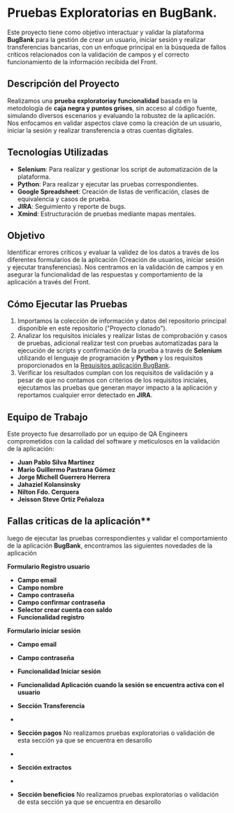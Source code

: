 # Pruebas Exploratorias en BugBank.

Este proyecto tiene como objetivo interactuar y validar la plataforma **BugBank** para la gestión de crear un usuario, iniciar sesión y realizar transferencias bancarias, con un enfoque principal en la búsqueda de fallos críticos relacionados con la validación de campos y el correcto funcionamiento de la información recibida del Front.

## Descripción del Proyecto
Realizamos una **prueba exploratoriay funcionalidad** basada en la metodología de **caja negra y puntos grises**, sin acceso al código fuente, simulando diversos escenarios y evaluando la robustez de la aplicación. Nos enfocamos en validar aspectos clave como la creación de un usuario, iniciar la sesión y realizar transferencia a otras cuentas digitales.

## Tecnologías Utilizadas
- **Selenium**: Para realizar y gestionar los script de automatización de la plataforma.
- **Python**: Para realizar y ejecutar las pruebas correspondientes.
- **Google Spreadsheet**: Creación de listas de verificación, clases de equivalencia y casos de prueba.
- **JIRA**: Seguimiento y reporte de bugs.
- **Xmind**: Estructuración de pruebas mediante mapas mentales.

## Objetivo
Identificar errores críticos y evaluar la validez de los datos a través de los diferentes formularios de la aplicación (Creación de usuarios, iniciar sesión y ejecutar transferencias). Nos centramos en la validación de campos y en asegurar la funcionalidad de las respuestas y comportamiento de la aplicación a través del Front.

## Cómo Ejecutar las Pruebas
1. Importamos la colección de información y datos del repositorio principal disponible en este repositorio ("Proyecto clonado").
2. Analizar los requisitos iniciales y realizar listas de comprobación y casos de pruebas, adicional realizar test con pruebas automatizadas para la ejecución de scripts y confirmación de la prueba a través de **Selenium** utilizando el lenguaje de programación y **Python** y los requisitos proporcionados en la [Requisitos aplicación BugBank](https://bugbank.netlify.app/requirements).
3. Verificar los resultados cumplan con los requisitos de validación y a pesar de que no contamos con criterios de los requisitos iniciales, ejecutamos las pruebas que generan mayor impacto a la aplicación y reportamos cualquier error detectado en **JIRA**.

## Equipo de Trabajo
Este proyecto fue desarrollado por un equipo de QA Engineers comprometidos con la calidad del software y meticulosos en la validación de la aplicación:
- **Juan Pablo Silva Martínez**
- **Mario Guillermo Pastrana Gómez**
- **Jorge Michell Guerrero Herrera**
- **Jahaziel Kolansinsky**
- **Nilton Fdo. Cerquera**
- **Jeisson Steve Ortiz Peñaloza**

## Fallas criticas de la aplicación**

luego de ejecutar las pruebas correspondientes y validar el comportamiento de la aplicación **BugBank**, encontramos las siguientes novedades de la aplicación

**Formulario Registro usuario**

- **Campo email**
- **Campo nombre**
- **Campo contraseña**
- **Campo confirmar contraseña**
- **Selector crear cuenta con saldo**
- **Funcionalidad registro**

**Formulario iniciar sesión**
- **Campo email**
- **Campo contraseña**
- **Funcionalidad Iniciar sesión**

- **Funcionalidad Aplicación cuando la sesión se encuentra activa con el usuario**

- **Sección Transferencia**
- 
- **Sección pagos**
No realizamos pruebas exploratorias o validación de esta sección ya que se encuentra en desarollo
- 
- **Sección extractos**
- 
- **Sección beneficios**
  No realizamos pruebas exploratorias o validación de esta sección ya que se encuentra en desarollo

  
